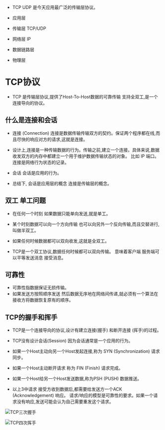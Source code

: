 * TCP UDP 是今天应用最广泛的传输层协议。

* 应用层
* 传输层 TCP/UDP
* 网络层 IP
* 数据链路层
* 物理层

# TCP协议
* TCP 是传输层协议,提供了Host-To-Host数据的可靠传输 支持全双工,是一个连接导向的协议。

## 什么是连接和会话

* 连接 (Connection) 连接是数据传输传输双方的契约。保证两个程序都在线,而且尽快的响应对方的请求,这就是连接。

* 设计上,连接是一种传输数据的行为。传输之前,建立一个连接。具体来说,数据收发双方的内存中都建立一个用于维护数据传输状态的对象。 比如 IP 端口。  连接是网络行为状态的记录。

* 会话 会话是应用的行为。

* 总结下, 会话是应用层的概念 连接是传输层的概念。

## 双工 单工问题

* 在任何一个时刻 如果数据只能单向发送,就是单工。
* 某个时刻数据可以向一个方向传输 也可以向另外一个反向传输,而且交替进行,叫做半双工。
* 如果任何时候数据都可以双向收发,这就是全双工。

* TCP是一个双工协议,数据任何时候都可以双向传输。 意味着客户端 服务端可以平等发送消息 接受消息。


## 可靠性

* 可靠性指数据保证无损传输。
* 如果发送方按照顺序发送 然后数据无序地在网络间传递,就必须有一个算法在接收方将数据恢复原有的顺序。


## TCP的握手和挥手 
* TCP是一个连接导向的协议,设计有建立连接(握手) 和断开连接 (挥手)的过程。
* TCP没有设计会话(Session) 因为会话通常是一个应用的行为。

* 如果一个Host主动向另一个Host发起连接,称为 SYN (Synchronization) 请求同步。
* 如果一个Host主动断开请求 称为 FIN (Finish) 请求完成。
* 如果一个Host给另一个Host发送数据,称为PSH (PUSH) 数据推送。

* 以上3中请求 接受方收到数据后,都需要给发送方一个ACK (Acknowledgement) 响应。 请求/响应的模型是可靠性的要求。如果一个请求没有响应,发送可能会认为自己需要重发这个请求。

![TCP三次握手](https://s0.lgstatic.com/i/image6/M00/38/6D/Cgp9HWB5RCqAVfhiAADJmfGn2O0616.png)

![TCP四次挥手](https://s0.lgstatic.com/i/image6/M00/3D/55/CioPOWCTwu-AD9PgAABp1yJqsPI439.png)
